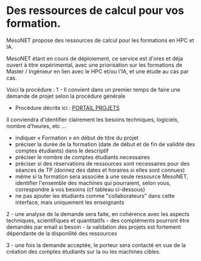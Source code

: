 # Des ressources de calcul pour vos formation.

MesoNET propose des ressources de calcul pour les formations en HPC et IA.

MesoNET étant en cours de déploiement, ce service est d'ores et déja ouvert à titre expérimental, avec une priorisation sur les formations de Master / Ingénieur en lien avec le HPC et/ou l'IA, et une étude au cas par cas.

Voici la procédure :
1 - Il convient dans un premier temps de faire une demande de projet selon la procédure générale 
- Procédure décrite ici : [PORTAIL PROJETS](https://www.mesonet.fr/documentation/user-documentation/acces/portail/)

Il conviendra d'identifier clairement les besoins techniques, logiciels, nombre d'heures, etc ...
- indiquer « Formation » en début de titre du projet
- préciser la durée de la formation (date de début et de fin de validité des comptes étudiants) dans le descriptif
- préciser le nombre de comptes étudiants necessaires
- préciser si des réservations de ressources sont necessaires pour des séances de TP (donnez des dates et horaires si elles sont connues)
- même si la formation sera associée à une seule ressource MesoNET, identifier l'ensemble des machines qui pourraient, selon vous, correspondre à vos besoins (cf tableau ci-dessous)
- ne pas ajouter les étudiants comme "collaborateurs" dans cette interface, mais uniquement les enseignants

2 - une analyse de la demande sera faite, en cohérence avec les aspects techniques, scientifiques et quantitatifs
	- des compléments pourront être demandés par email si besoin
	- la validation des projets est fortement dépendante de la disponilité des ressources
	
3 - une fois la demande acceptée, le porteur sera contacté en vue de la création des comptes étudiants sur la ou les machines cibles.
